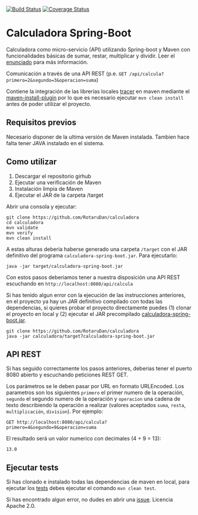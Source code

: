[![Build Status](https://travis-ci.org/e-ucm/rage-analytics-realtime.svg?branch=master)](https://travis-ci.org/e-ucm/rage-analytics-realtime) [![Coverage Status](https://coveralls.io/repos/github/RotaruDan/calculadora/badge.svg?branch=master)](https://coveralls.io/github/RotaruDan/calculadora?branch=master)

# Calculadora Spring-Boot
Calculadora como micro-servicio (API) utilizando Spring-boot y Maven con funcionalidades básicas de sumar, restar, multiplicar y dividir.
Leer el [enunciado](https://github.com/RotaruDan/calculadora/blob/master/enunciado.md) para más información.

Comunicación a través de una API REST (p.e. ```GET /api/calcula?primero=2&segundo=3&operacion=suma```)

Contiene la integración de las librerías locales [tracer](https://github.com/RotaruDan/calculadora/tree/master/lib) en maven mediante el [maven-install-plugin](https://github.com/RotaruDan/calculadora/blob/master/pom.xml#L75) por lo que es necesario ejecutar `mvn clean install` antes de poder utilizar el proyecto.

## Requisitos previos
Necesario disponer de la ultima versión de Maven instalada. Tambien hace falta tener JAVA instalado en el sistema.

## Como utilizar

1. Descargar el repositorio girhub
2. Ejecutar una verificación de Maven
3. Instalación limpia de Maven
4. Ejecutar el JAR de la carpeta /target

Abrir una consola y ejecutar:

```
git clone https://github.com/RotaruDan/calculadora
cd calculadora
mvn validate
mvn verify
mvn clean install
```

A estas alturas debería haberse generado una carpeta `/target` con el JAR definitivo del programa `calculadora-spring-boot.jar`. Para ejecutarlo:

`java -jar target/calculadora-spring-boot.jar`

Con estos pasos deberiamos tener a nuestra disposición una API REST escuchando en `http://localhost:8080/api/calcula`

Si has tenido algun error con la ejecución de las instrucciones anteriores, en el proyecto ya hay un JAR definitivo compilado con todas las dependencias, si quieres probar el proyecto directamente puedes (1) clonar el proyecto en local y (2) ejecutar el JAR precompilado [calculadora-spring-boot.jar](https://github.com/RotaruDan/calculadora/blob/master/target/calculadora-spring-boot.jar).

```
git clone https://github.com/RotaruDan/calculadora
java -jar calculadora/target7calculadora-spring-boot.jar
```

## API REST
Si has seguido correctamente los pasos anteriores, deberias tener el puerto 8080 abierto y escuchando peticiones REST GET.

Los parámetros se le deben pasar por URL en formato URLEncoded. Los parametros son los siguientes `primero` el primer numero de la operación,
`segundo` el segundo numero de la operación y `operacion` una cadena de texto describiendo la operación a realizar (valores aceptados `suma`, `resta`, `multiplicación`, `division`). Por ejemplo:

`GET http://localhost:8080/api/calcula?primero=4&segundo=9&operacion=suma`

El resultado será un valor numerico con decimales (4 + 9 = 13):

`13.0`

## Ejecutar tests

Si has clonado e instalado todas las dependencias de maven en local, para ejecutar los [tests](https://github.com/RotaruDan/calculadora/tree/master/src/test/java) debes ejecutar el comando `mvn clean test`.

Si has encontrado algun error, no dudes en abrir una [issue](https://github.com/RotaruDan/calculadora/issues). Licencia Apache 2.0.
